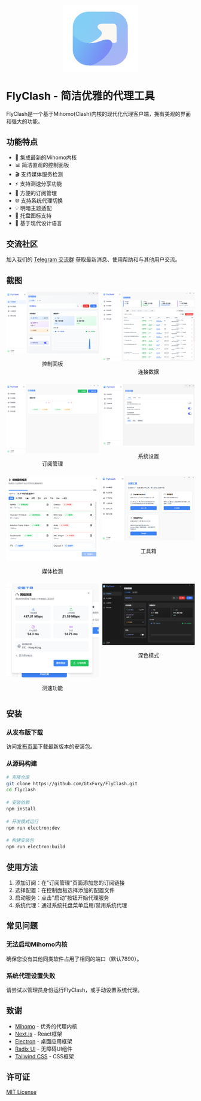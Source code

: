 <p align="center">
  <img src="public/logo.png" alt="FlyClash Logo" width="200">
</p>

# FlyClash - 简洁优雅的代理工具

FlyClash是一个基于Mihomo(Clash)内核的现代化代理客户端，拥有美观的界面和强大的功能。

## 功能特点

- 🚀 集成最新的Mihomo内核
- 📊 简洁直观的控制面板
- 🎬 支持媒体服务检测
- ⚡ 支持测速分享功能
- 🔧 方便的订阅管理
- 🌐 支持系统代理切换
- 💡 明暗主题适配
- 🔔 托盘图标支持
- 🎨 基于现代设计语言

## 交流社区

加入我们的 [Telegram 交流群](https://t.me/flyclash) 获取最新消息、使用帮助和与其他用户交流。

## 截图

<div style="display: flex; flex-wrap: wrap; gap: 10px;">
  <div style="flex: 1; min-width: 45%;">
    <img src="screenshots/dashboard.png" alt="控制面板" style="width: 100%;">
    <p align="center">控制面板</p>
  </div>
  <div style="flex: 1; min-width: 45%;">
    <img src="screenshots/connect.png" alt="连接数据" style="width: 100%;">
    <p align="center">连接数据</p>
  </div>
  <div style="flex: 1; min-width: 45%;">
    <img src="screenshots/subscriptions.png" alt="订阅管理" style="width: 100%;">
    <p align="center">订阅管理</p>
  </div>
  <div style="flex: 1; min-width: 45%;">
    <img src="screenshots/settings.png" alt="系统设置" style="width: 100%;">
    <p align="center">系统设置</p>
  </div>
  <div style="flex: 1; min-width: 45%;">
    <img src="screenshots/mediacheck.png" alt="媒体检测" style="width: 100%;">
    <p align="center">媒体检测</p>
  </div>
  <div style="flex: 1; min-width: 45%;">
    <img src="screenshots/tools.png" alt="工具箱" style="width: 100%;">
    <p align="center">工具箱</p>
  </div>
  <div style="flex: 1; min-width: 45%;">
    <img src="screenshots/speedtest.png" alt="测速功能" style="width: 100%;">
    <p align="center">测速功能</p>
  </div>
  <div style="flex: 1; min-width: 45%;">
    <img src="screenshots/darkmode.png" alt="深色模式" style="width: 100%;">
    <p align="center">深色模式</p>
  </div>
</div>

## 安装

### 从发布版下载

访问[发布页面](https://github.com/GtxFury/FlyClash/releases)下载最新版本的安装包。

### 从源码构建

```bash
# 克隆仓库
git clone https://github.com/GtxFury/FlyClash.git
cd flyclash

# 安装依赖
npm install

# 开发模式运行
npm run electron:dev

# 构建安装包
npm run electron:build
```

## 使用方法

1. 添加订阅：在"订阅管理"页面添加您的订阅链接
2. 选择配置：在控制面板选择添加的配置文件
3. 启动服务：点击"启动"按钮开始代理服务
4. 系统代理：通过系统托盘菜单启用/禁用系统代理

## 常见问题

### 无法启动Mihomo内核

确保您没有其他同类软件占用了相同的端口（默认7890）。

### 系统代理设置失败

请尝试以管理员身份运行FlyClash，或手动设置系统代理。

## 致谢

- [Mihomo](https://github.com/MetaCubeX/mihomo) - 优秀的代理内核
- [Next.js](https://nextjs.org) - React框架
- [Electron](https://www.electronjs.org) - 桌面应用框架
- [Radix UI](https://www.radix-ui.com) - 无障碍UI组件
- [Tailwind CSS](https://tailwindcss.com) - CSS框架

## 许可证

[MIT License](LICENSE)
